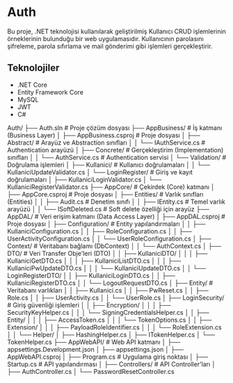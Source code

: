 
# Auth
Bu proje, .NET teknolojisi kullanılarak geliştirilmiş Kullanıcı CRUD işlemlerinin örneklerinin bulunduğu bir web uygulamasıdır. Kullanıcının parolasını şifreleme, parola sıfırlama ve mail gönderimi gibi işlemleri gerçekleştirir.

## Teknolojiler

- .NET Core
- Entity Framework Core
- MySQL
- JWT
- C#

Auth/
├── Auth.sln                        # Proje çözüm dosyası
├── AppBusiness/                    # İş katmanı (Business Layer)
│   ├── AppBusiness.csproj          # Proje dosyası
│   ├── Abstract/                   # Arayüz ve Abstraction sınıfları
│   │   └── IAuthService.cs         # Authentication arayüzü
│   ├── Concrete/                   # Gerçekleştirim (Implementation) sınıfları
│   │   └── AuthService.cs          # Authentication servisi
│   └── Validation/                 # Doğrulama işlemleri
│       ├── Kullanici/              # Kullanıcı doğrulamaları
│       │   └── KullaniciUpdateValidator.cs
│       └── LoginRegister/          # Giriş ve kayıt doğrulamaları
│           ├── KullaniciLoginValidator.cs
│           └── KullaniciRegisterValidator.cs
├── AppCore/                        # Çekirdek (Core) katmanı
│   ├── AppCore.csproj              # Proje dosyası
│   ├── Entities/                   # Varlık sınıfları (Entities)
│   │   ├── Audit.cs                # Denetim sınıfı
│   │   ├── IEntity.cs              # Temel varlık arayüzü
│   │   └── ISoftDeleted.cs         # Soft delete özelliği için arayüz
├── AppDAL/                         # Veri erişim katmanı (Data Access Layer)
│   ├── AppDAL.csproj               # Proje dosyası
│   ├── Configuration/              # Entity yapılandırmaları
│   │   ├── KullaniciConfiguration.cs
│   │   ├── RoleConfiguration.cs
│   │   ├── UserActivityConfiguration.cs
│   │   └── UserRoleConfiguration.cs
│   ├── Context/                    # Veritabanı bağlamı (DbContext)
│   │   └── AuthContext.cs
│   ├── DTO/                        # Veri Transfer Obje'leri (DTO)
│   │   ├── KullaniciDTO/
│   │   │   ├── KullaniciGetDTO.cs
│   │   │   ├── KullaniciListDTO.cs
│   │   │   ├── KullaniciPwUpdateDTO.cs
│   │   │   └── KullaniciUpdateDTO.cs
│   │   └── LoginRegisterDTO/
│   │       ├── KullaniciLoginDTO.cs
│   │       ├── KullaniciRegisterDTO.cs
│   │       └── LogoutRequestDTO.cs
│   ├── Entity/                     # Veritabanı varlıkları
│   │   ├── Kullanici.cs
│   │   ├── PwReset.cs
│   │   ├── Role.cs
│   │   ├── UserActivity.cs
│   │   └── UserRole.cs
│   ├── LoginSecurity/              # Giriş güvenliği işlemleri
│   │   ├── Encryption/
│   │   │   ├── SecurityKeyHelper.cs
│   │   │   └── SigningCredentialsHelper.cs
│   │   ├── Entity/
│   │   │   ├── AccessToken.cs
│   │   │   └── TokenOptions.cs
│   │   ├── Extension/
│   │   │   ├── PayloadRoleIdentifier.cs
│   │   │   └── RoleExtension.cs
│   │   └── Helper/
│       ├── HashingHelper.cs
│       ├── ITokenHelper.cs
│       └── TokenHelper.cs
├── AppWebAPI/                      # Web API katmanı
│   ├── appsettings.Development.json
│   ├── appsettings.json
│   ├── AppWebAPI.csproj
│   ├── Program.cs                  # Uygulama giriş noktası
│   ├── Startup.cs                  # API yapılandırması
│   ├── Controllers/                # API Controller'ları
│       ├── AuthController.cs
│       └── PasswordResetController.cs

  
